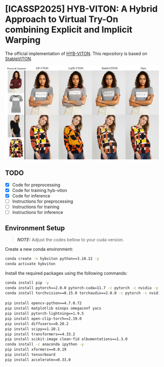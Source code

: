 # [ICASSP2025] HYB-VITON: A Hybrid Approach to Virtual Try-On combining Explicit and Implicit Warping
The official implementation of [HYB-VITON](https://arxiv.org/abs/2501.03910). 
This repository is based on [StableVITON](https://github.com/rlawjdghek/StableVITON).

![comparisons with unpaired setting](assets/hybviton-unpaired_anno.jpg)


## TODO
- [x] Code for preprocessing
- [x] Code for training hyb-viton
- [x] Code for inference 
- [ ] Instructions for preprocessing
- [ ] Instructions for training 
- [ ] Instructions for inference 

## Environment Setup
> **_NOTE:_**  Adjust the codes bellow to your cuda version.

Create a new conda environment:
```bash
conda create -n hybviton python==3.10.12 -y
conda activate hybviton
```
Install the required packages using the following commands:

```bash
conda install pip -y 
conda install pytorch==2.0.0 pytorch-cuda=11.7 -c pytorch -c nvidia -y
conda install torchvision==0.15.0 torchaudio==2.0.0 -c pytorch -c nvidia -y

pip install opencv-python==4.7.0.72
pip install matplotlib einops omegaconf yacs
pip install pytorch-lightning==1.9.5
pip install open-clip-torch==2.19.0
pip install diffusers==0.20.2
pip install scipy==1.10.1
pip install transformers==4.33.2
pip install scikit-image clean-fid albumentations==1.3.0
conda install -c anaconda ipython -y
pip install xformers==0.0.19
pip install tensorboard
pip install accelerate==0.33.0
```


